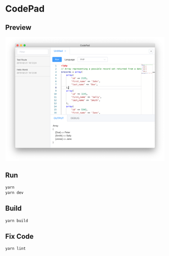 # CodePad

## Preview

![Preview](./preview.png)

## Run

```bash
yarn
yarn dev
```

## Build

```bash
yarn build
```

## Fix Code

```sh
yarn lint
```